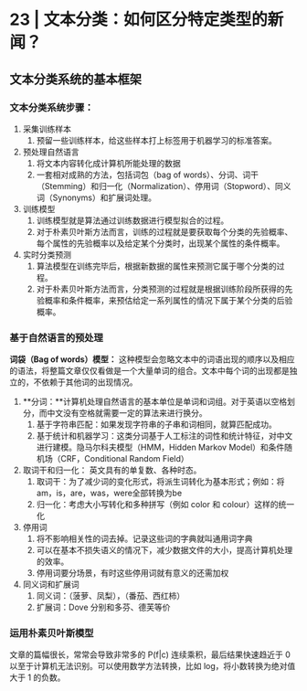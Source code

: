 # 23 | 文本分类：如何区分特定类型的新闻？

## 文本分类系统的基本框架

### 文本分类系统步骤：

1. 采集训练样本
   1. 预留一些训练样本，给这些样本打上标签用于机器学习的标准答案。
2. 预处理自然语言
   1. 将文本内容转化成计算机所能处理的数据
   2. 一套相对成熟的方法，包括词包（bag of words）、分词、词干（Stemming）和归一化（Normalization）、停用词（Stopword）、同义词（Synonyms）和扩展词处理。
3. 训练模型
   1. 训练模型就是算法通过训练数据进行模型拟合的过程。
   2. 对于朴素贝叶斯方法而言，训练的过程就是要获取每个分类的先验概率、每个属性的先验概率以及给定某个分类时，出现某个属性的条件概率。
4. 实时分类预测
   1. 算法模型在训练完毕后，根据新数据的属性来预测它属于哪个分类的过程。
   2. 对于朴素贝叶斯方法而言，分类预测的过程就是根据训练阶段所获得的先验概率和条件概率，来预估给定一系列属性的情况下属于某个分类的后验概率。

### 基于自然语言的预处理

**词袋（Bag of words）模型：** 这种模型会忽略文本中的词语出现的顺序以及相应的语法，将整篇文章仅仅看做是一个大量单词的组合。文本中每个词的出现都是独立的，不依赖于其他词的出现情况。

1. **分词：**计算机处理自然语言的基本单位是单词和词组。对于英语以空格划分，而中文没有空格就需要一定的算法来进行换分。
   1. 基于字符串匹配：如果发现字符串的子串和词相同，就算匹配成功。
   2. 基于统计和机器学习：这类分词基于人工标注的词性和统计特征，对中文进行建模。隐马尔科夫模型（HMM，Hidden Markov Model）和条件随机场（CRF，Conditional Random Field）
2. 取词干和归一化： 英文具有的单复数、各种时态。
   1. 取词干：为了减少词的变化形式，将派生词转化为基本形式；例如：将am，is，are，was，were全部转换为be
   2. 归一化：考虑大小写转化和多种拼写（例如 color 和 colour）这样的统一化
3. 停用词
   1. 将不影响相关性的词去掉。记录这些词的字典就叫通用词字典
   2. 可以在基本不损失语义的情况下，减少数据文件的大小，提高计算机处理的效率。
   3. 停用词要分场景，有时这些停用词就有意义的还需加权
4. 同义词和扩展词
   1. 同义词：（菠萝、凤梨），（番茄、西红柿）
   2. 扩展词：Dove 分别和多芬、德芙等价
   
### 运用朴素贝叶斯模型

文章的篇幅很长，常常会导致非常多的 P(f|c) 连续乘积，最后结果快速趋近于 0 以至于计算机无法识别。可以使用数学方法转换，比如 log，将小数转换为绝对值大于 1 的负数。


